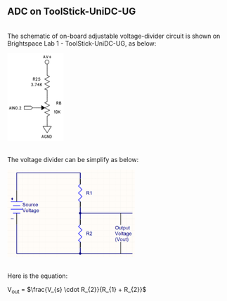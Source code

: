 ## ADC on ToolStick-UniDC-UG

<br> The schematic of on-board adjustable voltage-divider circuit is shown on Brightspace Lab 1 - ToolStick-UniDC-UG, as below:

<img src="./Sch.png" height="200px">

<br> The voltage divider can be simplify as below: 

<img src="./VoltageDivider.png" height="200px">

<br> Here is the equation:

V<sub>out</sub> = $\frac{V_{s} \cdot R_{2}}{R_{1} + R_{2}}$


